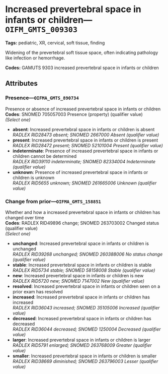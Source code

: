 # Increased prevertebral space in infants or children—`OIFM_GMTS_009303`

**Tags:** pediatric, XR, cervical, soft tissue, finding

Widening of the prevertebral soft tissue space, often indicating pathology like infection or hemorrhage.

**Codes:** GAMUTS 9303 increased prevertebral space in infants or children

## Attributes

### Presence—`OIFMA_GMTS_890734`

Presence or absence of increased prevertebral space in infants or children  
**Codes**: SNOMED 705057003 Presence (property) (qualifier value)  
*(Select one)*

- **absent**: Increased prevertebral space in infants or children is absent  
_RADLEX RID28473 absent; SNOMED 2667000 Absent (qualifier value)_
- **present**: Increased prevertebral space in infants or children is present  
_RADLEX RID28472 present; SNOMED 52101004 Present (qualifier value)_
- **indeterminate**: Presence of increased prevertebral space in infants or children cannot be determined  
_RADLEX RID39110 indeterminate; SNOMED 82334004 Indeterminate (qualifier value)_
- **unknown**: Presence of increased prevertebral space in infants or children is unknown  
_RADLEX RID5655 unknown; SNOMED 261665006 Unknown (qualifier value)_

### Change from prior—`OIFMA_GMTS_158851`

Whether and how a increased prevertebral space in infants or children has changed over time  
**Codes**: RADLEX RID49896 change; SNOMED 263703002 Changed status (qualifier value)  
*(Select one)*

- **unchanged**: Increased prevertebral space in infants or children is unchanged  
_RADLEX RID39268 unchanged; SNOMED 260388006 No status change (qualifier value)_
- **stable**: Increased prevertebral space in infants or children is stable  
_RADLEX RID5734 stable; SNOMED 58158008 Stable (qualifier value)_
- **new**: Increased prevertebral space in infants or children is new  
_RADLEX RID5720 new; SNOMED 7147002 New (qualifier value)_
- **resolved**: Increased prevertebral space in infants or children seen on a prior exam has resolved  
- **increased**: Increased prevertebral space in infants or children has increased  
_RADLEX RID36043 increased; SNOMED 35105006 Increased (qualifier value)_
- **decreased**: Increased prevertebral space in infants or children has decreased  
_RADLEX RID36044 decreased; SNOMED 1250004 Decreased (qualifier value)_
- **larger**: Increased prevertebral space in infants or children is larger  
_RADLEX RID5791 enlarged; SNOMED 263768009 Greater (qualifier value)_
- **smaller**: Increased prevertebral space in infants or children is smaller  
_RADLEX RID38669 diminished; SNOMED 263796003 Lesser (qualifier value)_